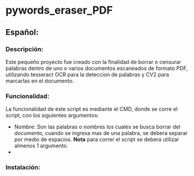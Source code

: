 # pywords_eraser_PDF

## Español:

### Descripción:
Este pequeño proyecto fue creado con la finalidad de borrar o censurar palabras dentro de uno o varios documentos escaneados de formato PDF,
utilizando tesseract OCR para la deteccion de palabras y CV2 para marcarlas en el documento.

### Funcionalidad:
La funcionalidad de este script es mediante el CMD, donde se corre el script, con los siguientes argumentos:
* Nombre: Son las palabras o nombres los cuales se busca borrar del documento, cuando se ingresa mas de una palabra, se debera separar por medio de espacios. **Nota**  para correr el script se debera utilizar almenos 1 argumento.
* 

### Instalación:
